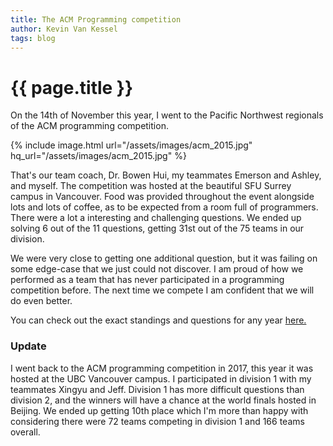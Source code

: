 ```yaml
---
title: The ACM Programming competition
author: Kevin Van Kessel
tags: blog
---
```


# {{ page.title }}

On the 14th of November this year, I went to the Pacific Northwest regionals of the ACM programming competition.

{% include image.html url="/assets/images/acm_2015.jpg" hq_url="/assets/images/acm_2015.jpg" %}

That's our team coach, Dr. Bowen Hui, my teammates Emerson and Ashley, and myself. The competition was hosted at the beautiful SFU Surrey campus in Vancouver. Food was provided throughout the event alongside lots and lots of coffee, as to be expected from a room full of programmers. There were a lot a interesting and challenging questions. We ended up solving 6 out of the 11 questions, getting 31st out of the 75 teams in our division.

We were very close to getting one additional question, but it was failing on some edge-case that we just could not discover. I am proud of how we performed as a team that has never participated in a programming competition before. The next time we compete I am confident that we will do even better.

You can check out the exact standings and questions for any year [here.](http://www.acmicpc-pacnw.org/results.htm)

### Update

I went back to the ACM programming competition in 2017, this year it was hosted at the UBC Vancouver campus. I participated in division 1 with my teammates Xingyu and Jeff. Division 1 has more difficult questions than division 2, and the winners will have a chance at the world finals hosted in Beijing. We ended up getting 10th place which I'm more than happy with considering there were 72 teams competing in division 1 and 166 teams overall.
